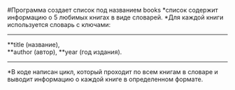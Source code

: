 #Программа создает список под названием books
*список содержит информацию о 5 любимых книгах в виде словарей. 
*Для каждой книги используется словарь с ключами: 
___
**title (название),  
**author (автор), 
**year (год издания).
___

*В коде написан цикл, который проходит по всем книгам в словаре и выводит информацию о каждой книге в определенном формате.
